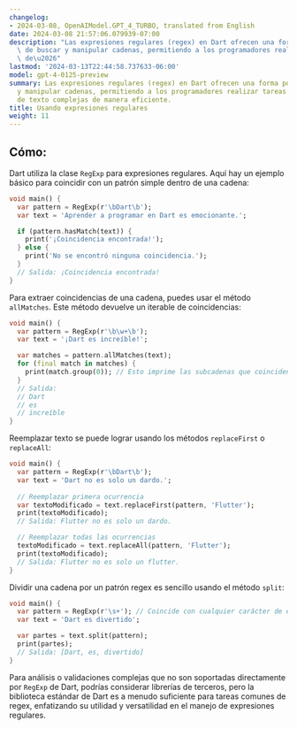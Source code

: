 ```yaml
---
changelog:
- 2024-03-08, OpenAIModel.GPT_4_TURBO, translated from English
date: 2024-03-08 21:57:06.079939-07:00
description: "Las expresiones regulares (regex) en Dart ofrecen una forma poderosa\
  \ de buscar y manipular cadenas, permitiendo a los programadores realizar tareas\
  \ de\u2026"
lastmod: '2024-03-13T22:44:58.737633-06:00'
model: gpt-4-0125-preview
summary: Las expresiones regulares (regex) en Dart ofrecen una forma poderosa de buscar
  y manipular cadenas, permitiendo a los programadores realizar tareas de procesamiento
  de texto complejas de manera eficiente.
title: Usando expresiones regulares
weight: 11
---
```


## Cómo:
Dart utiliza la clase `RegExp` para expresiones regulares. Aquí hay un ejemplo básico para coincidir con un patrón simple dentro de una cadena:

```dart
void main() {
  var pattern = RegExp(r'\bDart\b');
  var text = 'Aprender a programar en Dart es emocionante.';

  if (pattern.hasMatch(text)) {
    print('¡Coincidencia encontrada!');
  } else {
    print('No se encontró ninguna coincidencia.');
  }
  // Salida: ¡Coincidencia encontrada!
}
```

Para extraer coincidencias de una cadena, puedes usar el método `allMatches`. Este método devuelve un iterable de coincidencias:

```dart
void main() {
  var pattern = RegExp(r'\b\w+\b');
  var text = '¡Dart es increíble!';

  var matches = pattern.allMatches(text);
  for (final match in matches) {
    print(match.group(0)); // Esto imprime las subcadenas que coinciden.
  }
  // Salida:
  // Dart
  // es
  // increíble
}
```

Reemplazar texto se puede lograr usando los métodos `replaceFirst` o `replaceAll`:

```dart
void main() {
  var pattern = RegExp(r'\bDart\b');
  var text = 'Dart no es solo un dardo.';
  
  // Reemplazar primera ocurrencia
  var textoModificado = text.replaceFirst(pattern, 'Flutter');
  print(textoModificado); 
  // Salida: Flutter no es solo un dardo.

  // Reemplazar todas las ocurrencias
  textoModificado = text.replaceAll(pattern, 'Flutter');
  print(textoModificado);
  // Salida: Flutter no es solo un flutter.
}
```

Dividir una cadena por un patrón regex es sencillo usando el método `split`:

```dart
void main() {
  var pattern = RegExp(r'\s+'); // Coincide con cualquier carácter de espacio en blanco
  var text = 'Dart es divertido';

  var partes = text.split(pattern);
  print(partes); 
  // Salida: [Dart, es, divertido]
}
```

Para análisis o validaciones complejas que no son soportadas directamente por `RegExp` de Dart, podrías considerar librerías de terceros, pero la biblioteca estándar de Dart es a menudo suficiente para tareas comunes de regex, enfatizando su utilidad y versatilidad en el manejo de expresiones regulares.
